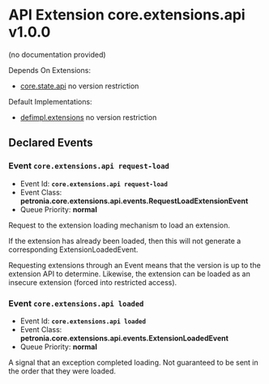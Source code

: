 # API Extension core.extensions.api v1.0.0

(no documentation provided)


Depends On Extensions:
* [core.state.api](core.state.api.md)
  no version restriction



Default Implementations:
* [defimpl.extensions](defimpl.extensions.md)
  no version restriction



## Declared Events


### Event `core.extensions.api request-load`

* Event Id: **`core.extensions.api request-load`**
* Event Class: **petronia.core.extensions.api.events.RequestLoadExtensionEvent**
* Queue Priority: **normal**

Request to the extension loading mechanism to load an extension.

If the extension has already been loaded, then this will not generate a corresponding ExtensionLoadedEvent.

Requesting extensions through an Event means that the version is up to the extension API to determine.  Likewise, the extension can be loaded as an insecure extension (forced into restricted access).

### Event `core.extensions.api loaded`

* Event Id: **`core.extensions.api loaded`**
* Event Class: **petronia.core.extensions.api.events.ExtensionLoadedEvent**
* Queue Priority: **normal**

A signal that an exception completed loading.  Not guaranteed to be sent in the order that they were loaded.




